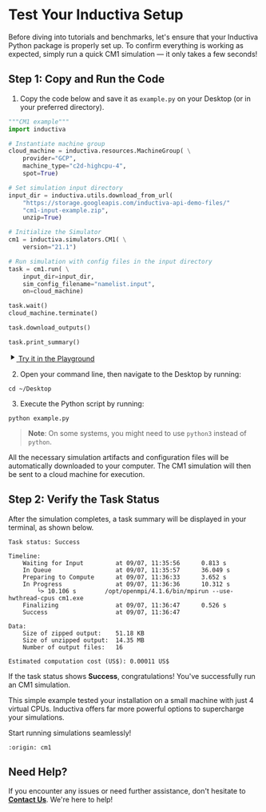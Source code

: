 # Test Your Inductiva Setup
Before diving into tutorials and benchmarks, let's ensure that your Inductiva Python package is properly set up. To confirm everything is working as expected, simply run a quick CM1 simulation — it only takes a few seconds!

## Step 1: Copy and Run the Code

1. Copy the code below and save it as `example.py` on your Desktop (or in your preferred directory).

```python
"""CM1 example"""
import inductiva

# Instantiate machine group
cloud_machine = inductiva.resources.MachineGroup( \
    provider="GCP",
    machine_type="c2d-highcpu-4",
    spot=True)

# Set simulation input directory
input_dir = inductiva.utils.download_from_url(
    "https://storage.googleapis.com/inductiva-api-demo-files/"
    "cm1-input-example.zip",
    unzip=True)

# Initialize the Simulator
cm1 = inductiva.simulators.CM1( \
    version="21.1")

# Run simulation with config files in the input directory
task = cm1.run( \
    input_dir=input_dir,
    sim_config_filename="namelist.input",
    on=cloud_machine)

task.wait()
cloud_machine.terminate()

task.download_outputs()

task.print_summary()
```

<a href="https://console-dev.inductiva.ai/playground?simulator_name=cm1" class="try-playground-button" target="_blank">
  <svg class="icon" xmlns="http://www.w3.org/2000/svg" width="16" height="16" viewBox="0 0 24 24" fill="currentColor">
    <path d="M8 5v14l11-7z"/>
  </svg>
  Try it in the Playground
</a>

2. Open your command line, then navigate to the Desktop by running:

```
cd ~/Desktop
```

3. Execute the Python script by running:

```
python example.py
```

> **Note**: On some systems, you might need to use `python3` instead of `python`.

All the necessary simulation artifacts and configuration files will be automatically downloaded to your computer. The CM1 simulation will then be sent to a cloud machine for execution.

## Step 2: Verify the Task Status
After the simulation completes, a task summary will be displayed in your terminal, as shown below. 

```
Task status: Success

Timeline:
	Waiting for Input         at 09/07, 11:35:56      0.813 s
	In Queue                  at 09/07, 11:35:57      36.049 s
	Preparing to Compute      at 09/07, 11:36:33      3.652 s
	In Progress               at 09/07, 11:36:36      10.312 s
		└> 10.106 s        /opt/openmpi/4.1.6/bin/mpirun --use-hwthread-cpus cm1.exe
	Finalizing                at 09/07, 11:36:47      0.526 s
	Success                   at 09/07, 11:36:47      

Data:
	Size of zipped output:    51.18 KB
	Size of unzipped output:  14.35 MB
	Number of output files:   16

Estimated computation cost (US$): 0.00011 US$
```

If the task status shows **Success**, congratulations! You've successfully run an CM1 simulation.

This simple example tested your installation on a small machine with just 4 virtual CPUs. Inductiva offers far more powerful options to supercharge your simulations.

Start running simulations seamlessly!

```{banner_small}
:origin: cm1
```

## Need Help?
If you encounter any issues or need further assistance, don't hesitate to [**Contact Us**](mailto:support@inductiva.ai). We're here to help!
